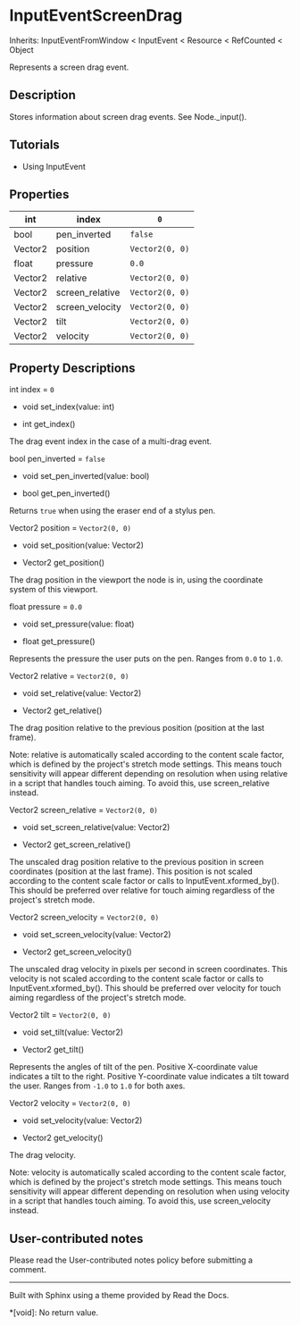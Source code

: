 # InputEventScreenDrag

Inherits: InputEventFromWindow < InputEvent < Resource < RefCounted < Object

Represents a screen drag event.

## Description

Stores information about screen drag events. See Node._input().

## Tutorials

  * Using InputEvent

## Properties

int | index | `0`  
---|---|---  
bool | pen_inverted | `false`  
Vector2 | position | `Vector2(0, 0)`  
float | pressure | `0.0`  
Vector2 | relative | `Vector2(0, 0)`  
Vector2 | screen_relative | `Vector2(0, 0)`  
Vector2 | screen_velocity | `Vector2(0, 0)`  
Vector2 | tilt | `Vector2(0, 0)`  
Vector2 | velocity | `Vector2(0, 0)`  
  
## Property Descriptions

int index = `0`

  * void set_index(value: int)

  * int get_index()

The drag event index in the case of a multi-drag event.

bool pen_inverted = `false`

  * void set_pen_inverted(value: bool)

  * bool get_pen_inverted()

Returns `true` when using the eraser end of a stylus pen.

Vector2 position = `Vector2(0, 0)`

  * void set_position(value: Vector2)

  * Vector2 get_position()

The drag position in the viewport the node is in, using the coordinate system
of this viewport.

float pressure = `0.0`

  * void set_pressure(value: float)

  * float get_pressure()

Represents the pressure the user puts on the pen. Ranges from `0.0` to `1.0`.

Vector2 relative = `Vector2(0, 0)`

  * void set_relative(value: Vector2)

  * Vector2 get_relative()

The drag position relative to the previous position (position at the last
frame).

Note: relative is automatically scaled according to the content scale factor,
which is defined by the project's stretch mode settings. This means touch
sensitivity will appear different depending on resolution when using relative
in a script that handles touch aiming. To avoid this, use screen_relative
instead.

Vector2 screen_relative = `Vector2(0, 0)`

  * void set_screen_relative(value: Vector2)

  * Vector2 get_screen_relative()

The unscaled drag position relative to the previous position in screen
coordinates (position at the last frame). This position is not scaled
according to the content scale factor or calls to InputEvent.xformed_by().
This should be preferred over relative for touch aiming regardless of the
project's stretch mode.

Vector2 screen_velocity = `Vector2(0, 0)`

  * void set_screen_velocity(value: Vector2)

  * Vector2 get_screen_velocity()

The unscaled drag velocity in pixels per second in screen coordinates. This
velocity is not scaled according to the content scale factor or calls to
InputEvent.xformed_by(). This should be preferred over velocity for touch
aiming regardless of the project's stretch mode.

Vector2 tilt = `Vector2(0, 0)`

  * void set_tilt(value: Vector2)

  * Vector2 get_tilt()

Represents the angles of tilt of the pen. Positive X-coordinate value
indicates a tilt to the right. Positive Y-coordinate value indicates a tilt
toward the user. Ranges from `-1.0` to `1.0` for both axes.

Vector2 velocity = `Vector2(0, 0)`

  * void set_velocity(value: Vector2)

  * Vector2 get_velocity()

The drag velocity.

Note: velocity is automatically scaled according to the content scale factor,
which is defined by the project's stretch mode settings. This means touch
sensitivity will appear different depending on resolution when using velocity
in a script that handles touch aiming. To avoid this, use screen_velocity
instead.

## User-contributed notes

Please read the User-contributed notes policy before submitting a comment.

* * *

Built with Sphinx using a theme provided by Read the Docs.

  *[void]: No return value.

